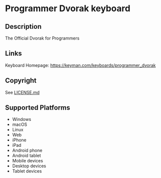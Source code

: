 Programmer Dvorak keyboard
==============

Description
-----------
The Official Dvorak for Programmers

Links
-----
Keyboard Homepage: https://keyman.com/keyboards/programmer_dvorak

Copyright
---------
See [LICENSE.md](LICENSE.md)

Supported Platforms
-------------------
 * Windows
 * macOS
 * Linux
 * Web
 * iPhone
 * iPad
 * Android phone
 * Android tablet
 * Mobile devices
 * Desktop devices
 * Tablet devices

